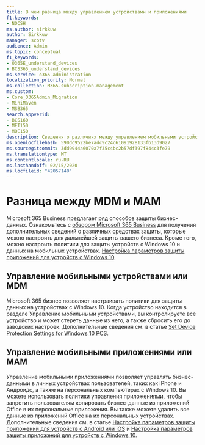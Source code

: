 ```yaml
---
title: В чем разница между управлением устройствами и приложениями
f1.keywords:
- NOCSH
ms.author: sirkkuw
author: Sirkkuw
manager: scotv
audience: Admin
ms.topic: conceptual
f1_keywords:
- O365E_understand_devices
- BCS365_understand_devices
ms.service: o365-administration
localization_priority: Normal
ms.collection: M365-subscription-management
ms.custom:
- Core_O365Admin_Migration
- MiniMaven
- MSB365
search.appverid:
- BCS160
- MET150
- MOE150
description: Сведения о различиях между управлением мобильными устройствами и управлением мобильными приложениями, а также MDM и MAM.
ms.openlocfilehash: 590dc9522be7adc9c24c61091928133fb13d9027
ms.sourcegitcommit: 3dd9944a6070a7f35c4bc2b57df397f844c3fe79
ms.translationtype: MT
ms.contentlocale: ru-RU
ms.lasthandoff: 02/15/2020
ms.locfileid: "42057140"
---
```

# <a name="difference-between-mdm-and-mam"></a>Разница между MDM и MAM

Microsoft 365 Business предлагает ряд способов защиты бизнес-данных. Ознакомьтесь с [обзором Microsoft 365 Business](../microsoft-365-business-overview.md) для получения дополнительных сведений о различных средствах защиты, которые можно настроить для дальнейшей защиты вашего бизнеса. Кроме того, можно настроить политики для защиты устройств с Windows 10 и данных на мобильных устройствах.
[Настройка параметров защиты приложений для устройств с Windows 10](../protection-settings-for-windows-10-devices.md).

## <a name="mobile-device-management-or-mdm"></a>Управление мобильными устройствами или MDM

Microsoft 365 бизнес позволяет настраивать политики для защиты данных на устройствах с Windows 10. Когда устройство находится в разделе Управление мобильными устройствами, вы контролируете все устройство и может стереть данные из него, а также сбросить его до заводских настроек. Дополнительные сведения см. в статье [Set Device Protection Settings for Windows 10 PCS](../protection-settings-for-windows-10-pcs.md).

## <a name="mobile-application-management-or-mam"></a>Управление мобильными приложениями или MAM

Управление мобильными приложениями позволяет управлять бизнес-данными в личных устройствах пользователей, таких как iPhone и Андроидс, а также на персональных компьютерах с Windows 10. Вы можете использовать политики управления приложениями, чтобы запретить пользователям копировать бизнес-данные из приложений Office в их персональные приложения. Вы также можете удалить все данные из приложений Office на их персональных устройствах. Дополнительные сведения см. в статье [Настройка параметров защиты приложений для устройств с Android или iOS](../app-protection-settings-for-android-and-ios.md) и [Настройка параметров защиты приложений для устройств с Windows 10](../protection-settings-for-windows-10-devices.md).
